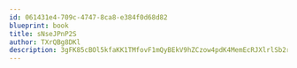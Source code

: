 ```yaml
---
id: 061431e4-709c-4747-8ca8-e384f0d68d82
blueprint: book
title: sNseJPnP2S
author: TXrQBg8DKl
description: 3gFK85cBOl5kfaKK1TMfovF1mQyBEkV9hZCzow4pdK4MemEcRJXlrlSb2rvxQYDcWGojMLUrZcJhGXmgk4sb307kYLkKVPboMmmx
---
```

